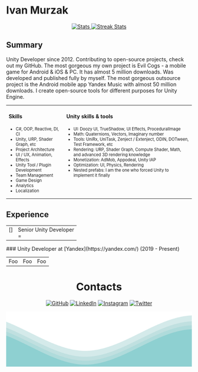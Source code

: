 # Ivan Murzak

<div align="center">
  <a href="https://github-readme-stats.vercel.app">
    <img width="46%" alt="Stats" src="https://github-readme-stats.vercel.app/api?&count_private=true&include_all_commits=true&username=IvanMurzak&theme=default&custom_title=GitHub+Stats&hide_border=true"/>
  </a>
  <a href="https://github-readme-streak-stats.herokuapp.com">
    <img width="51%" alt="Streak Stats" src="https://github-readme-streak-stats.herokuapp.com/?user=IvanMurzak&theme=default&hide_border=true"/>
  </a>
</div>

## Summary

Unity Developer since 2012. Contributing to open-source projects, check out my GitHub.
The most gorgeous my own project is Evil Cogs - a mobile game for Android & iOS & PC. It has almost 5 million downloads. Was developed and published fully by myself. The most gorgeous outsource project is the Android mobile app Yandex Music with almost 50 million downloads. I create open-source tools for different purposes for Unity Engine.

<table border="0">
  <tr>
    <td>
      <h4> Skills </h4>
      <ul style="font-size: 0.8em">
        <li>C#, OOP, Reactive, DI, CI</li>
        <li>Unity, URP, Shader Graph, etc</li>
        <li>Project Architecture</li>
        <li>UI / UX, Animation, Effects</li>
        <li>Unity Tool / Plugin Development</li>
        <li>Team Management</li>
        <li>Game Design</li>
        <li>Analytics</li>
        <li>Localization</li>
      </ul>
    </td>
    <td>
      <h4> Unity skills & tools </h4>
      <ul style="font-size: 0.8em">
        <li>UI: Doozy UI, TrueShadow, UI Effects, ProceduralImage</li>
        <li>Math: Quaternions, Vectors, Imaginary number</li>
        <li>Tools: UniRx, UniTask, Zenject / Extenject, ODIN, DOTween, Test Framework, etc</li>
        <li>Rendering: URP, Shader Graph, Compute Shader, Math, and advanced 3D rendering knowledge</li>
        <li>Monetization: AdMob, Appodeal, Unity IAP</li>
        <li>Optimization: UI, Physics, Rendering</li>
        <li>Nested prefabs: I am the one who forced Unity to implement it finally</li>
      </ul>
    </td>
  </tr>
</table>

## Experience

<table border="0">
  <tr>
    <td>[]</td>
    <td>
      Senior Unity Developer</br>=
    </td>
  </tr>
</table>
### Unity Developer at [Yandex](https://yandex.com/) (2019 - Present)

<table>
  <tr>
    <td>Foo</td>
    <td>Foo</td>
    <td>Foo</td>
  </tr>
</table>

<h1 align="center">Contacts</h1>
<p align="center">
	<a href="https://github.com/IvanMurzak"><img src="https://user-images.githubusercontent.com/58532023/171219272-a68dd897-a9c7-4826-b7e6-10ef84e6a0a8.png" alt="GitHub"/></a>
	<a href="https://www.linkedin.com/in/ivan-murzak"><img src="https://user-images.githubusercontent.com/58532023/171219303-8839f911-21bf-453f-b517-9dd6ef9a873c.png" alt="LinkedIn"/></a>
	<a href="https://www.instagram.com/baizor/"><img src="https://user-images.githubusercontent.com/58532023/171219320-cc1517cb-54a9-470c-a92d-965524a7b3aa.png" alt="Instagram"/></a>
	<a href="https://twitter.com/IvanMurzak"><img src="https://user-images.githubusercontent.com/58532023/171218519-2ccc030a-72b5-45ea-a2ec-7f1dfbef917f.png" alt="Twitter"/></a>
</p>

<img align="center" src="https://raw.githubusercontent.com/IvanMurzak/IvanMurzak/main/waves.svg" width="100%" height="150">

<style>
  td, th {
    border: none!important;
  }
  table td, table td * {
    vertical-align: top;
  }
</style>

